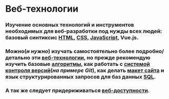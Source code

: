 ﻿# Веб-технологии

### Изучение основных технологий и инструментов необходимых для веб-разработки под нужды всех людей: базовый синтиксис [HTML](https://github.com/frontsteron/Pet-projects/tree/main/WhatIsHTML%2BCSS%2BJS/HTML), [CSS](https://github.com/frontsteron/Pet-projects/tree/main/WhatIsHTML%2BCSS%2BJS/CSS), [JavaScript](https://github.com/frontsteron/Pet-projects/tree/main/WhatIsHTML%2BCSS%2BJS/JavaScript), Vue.js.

### Можно(_и нужно_) изучать самостоятельно более подробно/детально эти [веб-технологии](https://github.com/frontsteron/Pet-projects/tree/main/WhatIsHTML%2BCSS%2BJS/WebTechnologies), но прежде рекомендую изучить базовые [алгоритмы](https://github.com/frontsteron/Pet-projects/tree/main/WhatIsHTML%2BCSS%2BJS/Algorithms), как работать с [системой контроля версий](https://github.com/frontsteron/Pet-projects/tree/main/WhatIsHTML%2BCSS%2BJS/Git)(_на примере Git_), как делать [макет сайта](https://github.com/frontsteron/Pet-projects/tree/main/WhatIsHTML%2BCSS%2BJS/Layout) и язык структурированных запросов для баз данных [SQL](https://github.com/frontsteron/Pet-projects/tree/main/WhatIsHTML%2BCSS%2BJS/SQL).

### А так же следует придериживаться [веб-доступности](https://github.com/frontsteron/Pet-projects/tree/main/WhatIsHTML%2BCSS%2BJS/WebAccessibility).
